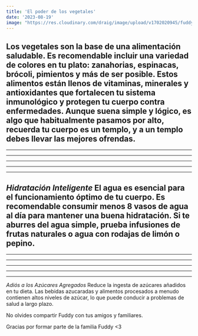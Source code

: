 ```yaml
---
title: 'El poder de los vegetales'
date: '2023-08-19'
image: "https://res.cloudinary.com/draig/image/upload/v1702020945/fuddy/portada/esuwi4tsv6uekn2jay9m.jpg"
---
```



Los vegetales son la base de una alimentación saludable. Es recomendable incluir una variedad de colores en tu plato: zanahorias, espinacas, brócoli, pimientos y más de ser posible. Estos alimentos están llenos de vitaminas, minerales y antioxidantes que fortalecen tu sistema inmunológico y protegen tu cuerpo contra enfermedades.
Aunque suena simple y lógico, es algo que habitualmente pasamos por alto, recuerda tu cuerpo es un templo, y a un templo debes llevar las mejores ofrendas.
-----------------------------------------------------------------------------
-----------------------------------------------------------------------------
-----------------------------------------------------------------------------
-----------------------------------------------------------------------------
-----------------------------------------------------------------------------
-----------------------------------------------------------------------------
*Hidratación Inteligente*
El agua es esencial para el funcionamiento óptimo de tu cuerpo. Es recomendable consumir menos 8 vasos de agua al día para mantener una buena hidratación. Si te aburres del agua simple, prueba infusiones de frutas naturales o agua con rodajas de limón o pepino.
-----------------------------------------------------------------------------
-----------------------------------------------------------------------------
-----------------------------------------------------------------------------
-----------------------------------------------------------------------------
-----------------------------------------------------------------------------
-----------------------------------------------------------------------------
*Adiós a los Azúcares Agregados*
Reduce la ingesta de azúcares añadidos en tu dieta.
Las bebidas azucaradas y alimentos procesados a menudo contienen altos niveles de azúcar, lo que puede conducir a problemas de salud a largo plazo. 

No olvides compartir Fuddy con tus amigos y familiares.

Gracias por formar parte de la familia Fuddy <3